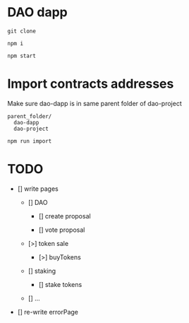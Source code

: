 # DAO dapp

`git clone`

`npm i`

`npm start`

# Import contracts addresses

Make sure dao-dapp is in same parent folder of dao-project

```
parent_folder/
  dao-dapp
  dao-project
```

`npm run import`

# TODO

- [] write pages

  - [] DAO

    - [] create proposal

    - [] vote proposal

  - [>] token sale

    - [>] buyTokens

  - [] staking

    - [] stake tokens

  - [] ...

- [] re-write errorPage
